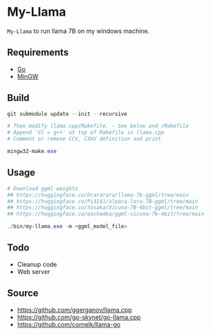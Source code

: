 # My-Llama

`My-Llama` to run llama 7B on my windows machine.

## Requirements
* [Go](https://golang.org/dl)
* [MinGW](https://github.com/brechtsanders/winlibs_mingw)

## Build
```powershell
git submodule update --init --recursive

# Then modify llama.cpp/Makefile. - See below and /Makefile
# Append 'CC = g++' at top of Makefile in llama.cpp
# Comment or remove CCV, CXXV definition and print

mingw32-make.exe
```


## Usage
```powershell
# Download ggml weights
## https://huggingface.co/Drararara/llama-7b-ggml/tree/main
## https://huggingface.co/Pi3141/alpaca-lora-7B-ggml/tree/main
## https://huggingface.co/Sosaka/Vicuna-7B-4bit-ggml/tree/main
## https://huggingface.co/eachadea/ggml-vicuna-7b-4bit/tree/main

./bin/my-llama.exe -m <ggml_model_file>
```


## Todo
* Cleanup code
* Web server


## Source
* https://github.com/ggerganov/llama.cpp
* https://github.com/go-skynet/go-llama.cpp
* https://github.com/cornelk/llama-go
